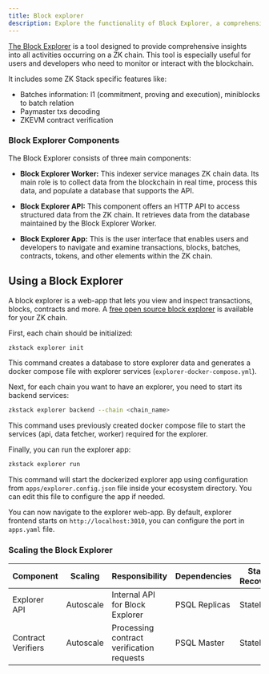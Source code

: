 ```yaml
---
title: Block explorer
description: Explore the functionality of Block Explorer, a comprehensive tool for monitoring activities on your ZK chain.
---
```


[The Block Explorer](https://github.com/matter-labs/block-explorer)
is a tool designed to provide comprehensive insights into all activities occurring on a ZK chain.
This tool is especially useful for users and developers who need to monitor or interact with the blockchain.

It includes some ZK Stack specific features like:

- Batches information: l1 (commitment, proving and execution), miniblocks to batch relation
- Paymaster txs decoding
- ZKEVM contract verification

### Block Explorer Components

The Block Explorer consists of three main components:

- **Block Explorer Worker:**
  This indexer service manages ZK chain data.
  Its main role is to collect data from the blockchain in real time, process this data, and populate a database that supports the API.

- **Block Explorer API:**
  This component offers an HTTP API to access structured data from the ZK chain.
  It retrieves data from the database maintained by the Block Explorer Worker.

- **Block Explorer App:**
  This is the user interface that enables users and developers to navigate and examine transactions,
  blocks, batches, contracts, tokens, and other elements within the ZK chain.

## Using a Block Explorer

A block explorer is a web-app that lets you view and inspect transactions, blocks,
contracts and more. A [free open source block explorer](https://github.com/matter-labs/block-explorer) is available for your ZK chain.

First, each chain should be initialized:

```bash
zkstack explorer init
```

This command creates a database to store explorer data and generates a docker compose file with explorer services
(`explorer-docker-compose.yml`).

Next, for each chain you want to have an explorer, you need to start its backend services:

```bash
zkstack explorer backend --chain <chain_name>
```

This command uses previously created docker compose file to start the services (api, data fetcher, worker) required for
the explorer.

Finally, you can run the explorer app:

```bash
zkstack explorer run
```

This command will start the dockerized explorer app using configuration from `apps/explorer.config.json` file inside
your ecosystem directory. You can edit this file to configure the app if needed.

You can now navigate to the explorer web-app. By default, explorer frontend starts on
`http://localhost:3010`, you can configure the port in `apps.yaml` file.

### Scaling the Block Explorer

| Component | Scaling | Responsibility | Dependencies | State Recovery | Load Pattern |
| --- | --- | --- | --- | --- | --- |
| Explorer API  | Autoscale | Internal API for Block Explorer | PSQL Replicas | Stateless | PSQL |
| Contract Verifiers | Autoscale | Processing contract verification requests | PSQL Master | Stateless | CPU |
